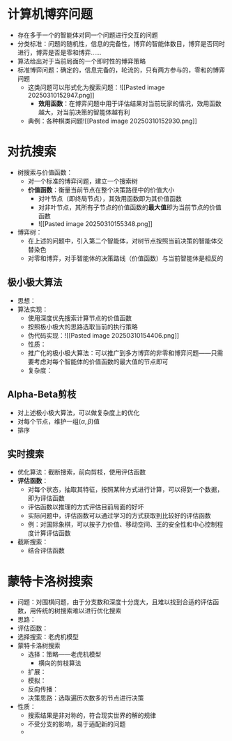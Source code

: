 # 计算机博弈问题
- 存在多于一个的智能体对同一个问题进行交互的问题
- 分类标准：问题的随机性，信息的完备性，博弈的智能体数目，博弈是否同时进行，博弈是否是零和博弈……
- 算法给出对于当前局面的一个即时性的博弈策略
- 标准博弈问题：确定的，信息完备的，轮流的，只有两方参与的，零和的博弈问题
	- 这类问题可以形式化为搜索问题：![[Pasted image 20250310152947.png]]
		- **效用函数**：在博弈问题中用于评估结果对当前玩家的情况，效用函数越大，对当前决策的智能体越有利
	- 典例：各种棋类问题![[Pasted image 20250310152930.png]]
# 对抗搜索
- 树搜索与价值函数：
	- 对一个标准的博弈问题，建立一个搜索树
	- **价值函数**：衡量当前节点在整个决策路径中的价值大小
		- 对叶节点（即终局节点），其效用函数即为其价值函数
		- 对非叶节点，其所有子节点的价值函数的**最大值**即为当前节点的价值函数
		- ![[Pasted image 20250310155348.png]]
- 博弈树：
	- 在上述的问题中，引入第二个智能体，对树节点按照当前决策的智能体交替染色
	- 对零和博弈，对手智能体的决策路线（价值函数）与当前智能体是相反的
## 极小极大算法
- 思想：
- 算法实现：
	- 使用深度优先搜索计算节点的价值函数
	- 按照极小极大的思路选取当前的执行策略
	- 伪代码实现：![[Pasted image 20250310154406.png]]
	- 性质：
	- 推广化的极小极大算法：可以推广到多方博弈的非零和博弈问题——只需要考虑对每个智能体的价值函数的最大值的节点即可
	- 复杂度：
## Alpha-Beta剪枝
- 对上述极小极大算法，可以做复杂度上的优化
- 对每个节点，维护一组$(\alpha,\beta)$值
- 排序
## 实时搜索
- 优化算法：截断搜索，前向剪枝，使用评估函数
- **评估函数**：
	- 对每个状态，抽取其特征，按照某种方式进行计算，可以得到一个数据，即为评估函数
	- 评估函数以推理的方式评估目前局面的好坏
	- 实际问题中，评估函数可以通过学习的方式获取到比较好的评估函数
	- 例：对国际象棋，可以按子力价值、移动空间、王的安全性和中心控制程度计算评估函数
- 截断搜索：
	- 结合评估函数
# 蒙特卡洛树搜索
- 问题：对围棋问题，由于分支数和深度十分庞大，且难以找到合适的评估函数，用传统的树搜索难以进行优化搜索
- 思路：
- 评估函数：
- 选择搜索：老虎机模型
- 蒙特卡洛树搜索
	- 选择：策略——老虎机模型
		- 横向的剪枝算法
	- 扩展：
	- 模拟：
	- 反向传播：
	- 决策思路：选取遍历次数多的节点进行决策
- 性质：
	- 搜索结果是非对称的，符合现实世界的解的规律
	- 不受分支的影响，易于适配新的问题
	- 
